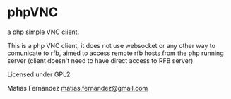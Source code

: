 phpVNC
======

a php simple VNC client.

This is a php VNC client, it does not use websocket or any other way to comunicate to rfb, aimed to access remote rfb hosts from the php running server (client doesn't need to have direct access to RFB server)

Licensed under GPL2

Matias Fernandez <matias.fernandez@gmail.com>

